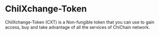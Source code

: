 # ChilXchange-Token
ChilXchange-Token (CXT) is a Non-fungible token that you can use to gain access, buy and take advantage of all the services of ChiChain network.
